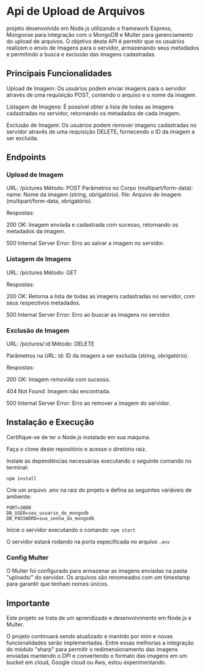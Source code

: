 # Api de Upload de Arquivos

projeto desenvolvido em Node.js utilizando o framework Express, Mongoose para integração com o MongoDB e Multer para gerenciamento do upload de arquivos. O objetivo desta API é permitir que os usuários realizem o envio de imagens para o servidor, armazenando seus metadados e permitindo a busca e exclusão das imagens cadastradas.

## Principais Funcionalidades

Upload de Imagem: Os usuários podem enviar imagens para o servidor através de uma requisição POST, contendo o arquivo e o nome da imagem.

Listagem de Imagens: É possível obter a lista de todas as imagens cadastradas no servidor, retornando os metadados de cada imagem.

Exclusão de Imagem: Os usuários podem remover imagens cadastradas no servidor através de uma requisição DELETE, fornecendo o ID da imagem a ser excluída.

## Endpoints

### Upload de Imagem

URL: /pictures
Método: POST
Parâmetros no Corpo (multipart/form-data):
name: Nome da imagem (string, obrigatório).
file: Arquivo de imagem (multipart/form-data, obrigatório).

Respostas:

200 OK: Imagem enviada e cadastrada com sucesso, retornando os metadados da imagem.

500 Internal Server Error: Erro ao salvar a imagem no servidor.

### Listagem de Imagens

URL: /pictures
Método: GET

Respostas:

200 OK: Retorna a lista de todas as imagens cadastradas no servidor, com seus respectivos metadados.

500 Internal Server Error: Erro ao buscar as imagens no servidor.

### Exclusão de Imagem

URL: /pictures/:id
Método: DELETE

Parâmetros na URL:
id: ID da imagem a ser excluída (string, obrigatório).

Respostas:

200 OK: Imagem removida com sucesso.

404 Not Found: Imagem não encontrada.

500 Internal Server Error: Erro ao remover a imagem do servidor.

## Instalação e Execução

Certifique-se de ter o Node.js instalado em sua máquina.

Faça o clone deste repositório e acesse o diretório raiz.

Instale as dependências necessárias executando o seguinte comando no terminal:

```
npm install
```

Crie um arquivo .env na raiz do projeto e defina as seguintes variáveis de ambiente:

```
PORT=3000
DB_USER=seu_usuario_do_mongodb
DB_PASSWORD=sua_senha_do_mongodb
```

Inicie o servidor executando o comando:
`npm start`

O servidor estará rodando na porta especificada no arquivo `.env`

### Config Multer

O Multer foi configurado para armazenar as imagens enviadas na pasta "uploads/" do servidor. Os arquivos são renomeados com um timestamp para garantir que tenham nomes únicos.

## Importante

Este projeto se trata de um aprendizado e desenvolvimento em Node.js e Multer.

O projeto continuará sendo atualizado e mantido por mim e novas funcionalidades serão implementadas. Entre essas melhorias a integração do módulo "sharp" para permitir o redimensionamento das imagens enviadas mantendo o DPI e convertendo o formato das imagens em um bucket em cloud, Google cloud ou Aws, estou experimentando.
